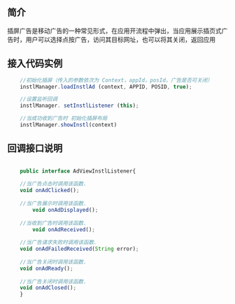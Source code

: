 ## 简介

  插屏广告是移动广告的一种常见形式，在应用开流程中弹出，当应用展示插页式广告时，用户可以选择点按广告，访问其目标网址，也可以将其关闭，返回应用
  
## 接入代码实例
```javascript
    //初始化插屏（传入的参数依次为 Context，appId，posId，广告是否可关闭）
    instlManager.loadInstlAd (context, APPID, POSID, true);

    //设置监听回调	 
    instlManager. setInstlListener (this);

    //当成功收到广告时 初始化插屏布局
    instlManager.showInstl(context)

```

## 回调接口说明
```javascript

    public interface AdViewInstlListener{
    
	//当广告点击时调用该函数. 
   	void onAdClicked();
	
	//当广告展示时调用该函数. 
    	void onAdDisplayed();
	
	//当收到广告时调用该函数. 
    	void onAdReceived();
	
	//当广告请求失败时调用该函数. 
	void onAdFailedReceived(String error);
	
	//当广告关闭时调用该函数. 
	void onAdReady();
	
	//当广告关闭时调用该函数. 
	void onAdClosed();
    }

```
